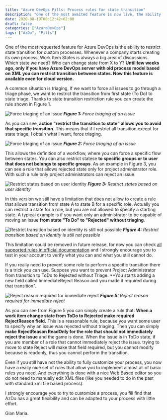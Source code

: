 ```yaml
---
title: "Azure DevOps Pills: Process rules for state transition"
description: "One of the most awaited feature is now live, the ability to add rules for state transition for custom processes."
date: 2020-08-19T08:12:42+02:00
draft: false
categories: ["AzureDevOps"]
tags: ["AzDo", "Pills"]
---
```


One of the most requested feature for Azure DevOps is the ability to restrict state transition for custom processes. Whenever a company starts creating its own process, Work Item States is always a big area of discussions. Which state we need? Who can change state from X to Y? **Until few weeks ago, only if you have Azure DevOps server with old process model based on XML you can restrict transition between states. Now this feature is available even for cloud version.**

A common situation is triaging, if we want to force all issues to go through a triage phase, we want to restrict the transition from first state (To Do) to state triage. Thanks to state transition restriction rule you can create the rule shown in Figure 1.

![Force triaging of an issue](../images/restrict-rule-triage.png)
***Figure 1:*** *Force triaging of an issue*

As you can see, **action "restrict the transition to state" allows you to avoid that specific transition.** This means that if I restrict all transition except for state triage, I obtain what I want, force triaging.

![Force triaging of an issue](../images/force-triaging.png)
***Figure 2:*** *Force triaging of an issue*

This allows the definition of a workflow, where you can force a specific flow between states. You can also restrict statese **to specific groups or to user that does not belongs to specific groups**. As an example in Figure 3, you can see a rule that allows rejected state only for project administrator role. With such a rule only project administrators can reject an issue.

![Restrict states based on user identity](../images/restrict-state-based-on-identity.png)
***Figure 3:*** *Restrict states based on user identity*

In this version we still have a limitation that does not allow to create a rule that allows transition from state A to state B for a specific role. Actually you can restrict a state for a role, but you are not allowed to specify a starting state. A typical example is if you want only an administrator to be capable of moving an issue **from state "To Do" to "Rejected" without triaging**.  

![Restrict transition based on identity is still not possible](images/../restrict-move-based-on-role.png)
***Figure 4:*** *Restrict transition based on identity is still not possible*

This limitation could be removed in future release, for now you can check [all supported rules in official documentation](https://docs.microsoft.com/en-us/azure/devops/organizations/settings/work/apply-rules-to-workflow-states?view=azure-devops) and I strongly encourage you to test in your account to verify what you can and what you still cannot do. 

If you really need to prevent some role to perform a specific transition there is a trick you can use. Suppose you want to prevent Project Administrator from transition to ToDo to Rejected without Triage. **You starts adding a new field called ImmediateReject Reason and you made it required during that transition".

![Reject reason required for immediate reject](../images/reject-reason-trick.png)
***Figure 5:*** *Reject reason required for immediate reject*

As you can see from Figure 5 you can simply create a rule that: **When a work item change state from ToDo to Rejected make required RejectReason field.** This is a reasonable rule, because you want some user to specify why an issue was rejected without triaging. Then you can simply **make RejectReason ReadOnly for the role that should not immediately reject the issue** and the game is done. When the Issue is in ToDo state, if you are member of a role that cannot immediately reject the issue. trying to move to state Reject will make that field required, but you cannot modify because is readonly, thus you cannot perform the transition.

Even if you still have not the ability to fully customize your process, you now have a really nice set of rules that allow you to implement almost all of basic rules you need. And everything is done with a nice Web Based editor so you do not need to manually edit XML files (like you needed to do in the past with standard xml file based process).

I strongly encourage you to try to customize a process, you fill find that AzDo has a great flexibility and can be adapted to your process with little effort.

Gian Maria.
